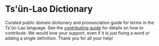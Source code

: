 
# Ts'ün-Lao Dictionary

Curated public domain dictionary and pronunciation guide for terms in the Ts'ün-Lao language. See the [contributing guide](https://github.com/drumworkteam/term/blob/make/.github/contributing.md) for details on how to contribute. We would love your support, even if it is just fixing a word or adding a single definition. Thank you for all your help!